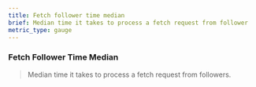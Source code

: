 ```yaml
---
title: Fetch follower time median
brief: Median time it takes to process a fetch request from follower
metric_type: gauge
---
```

### Fetch Follower Time Median

> Median time it takes to process a fetch request from followers.
